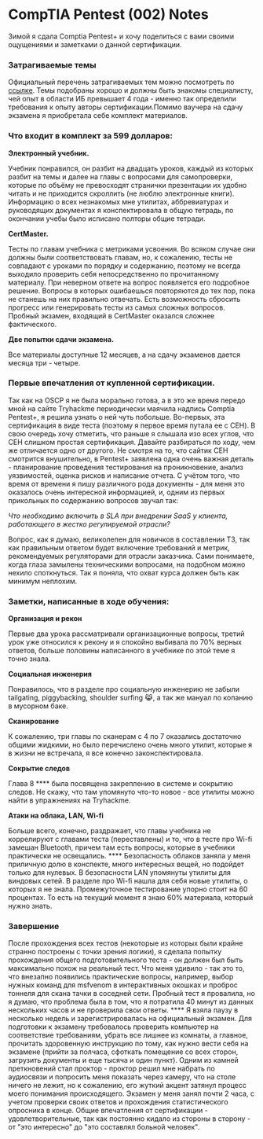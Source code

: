 # CompTIA Pentest (002) Notes

Зимой я сдала Comptia Pentest+ и хочу поделиться с вами своими ощущениями и заметками о данной сертификации.&#x20;

### **Затрагиваемые темы**

Официальный перечень затрагиваемых тем можно посмотреть по [ссылке](https://comptiacdn.azureedge.net/webcontent/docs/default-source/exam-objectives/comptia-pentest-pt0-002-exam-objectives-\(6-0\).pdf). Темы подобраны хорошо и должны быть знакомы специалисту, чей опыт в области ИБ превышает 4 года - именно так определили требования к опыту авторы сертификации.Помимо ваучера на сдачу экзамена я приобретала себе комплект материалов.

### **Что входит в комплект за 599 долларов:**

**Электронный учебник.**

Учебник понравился, он разбит на двадцать уроков, каждый из которых разбит на темы и далее на главы с вопросами для самопроверки, которые по объёму не превосходят странички презентации их удобно читать и не приходится скроллить (не люблю электронные книги). Информацию о всех незнакомых мне утилитах, аббревиатурах и руководящих документах я конспектировала в общую тетрадь, по окончании учебы было исписано полторы общие тетради.

**CertMaster.**

Тесты по главам учебника с метриками усвоения. Во всяком случае они должны были соответствовать главам, но, к сожалению, тесты не совпадают с уроками по порядку и содержанию, поэтому не всегда выходило проверить себя непосредственно по прочитанному материалу. При неверном ответе на вопрос появляется его подробное решение. Вопросы в которых ошибаешься повторяются до тех пор, пока не станешь на них правильно отвечать. Есть возможность сбросить прогресс или генерировать тесты из самых сложных вопросов. Пробный экзамен, входящий в CertMaster оказался сложнее фактического.

**Две попытки сдачи экзамена.**

Все материалы доступные 12 месяцев, а на сдачу экзаменов дается месяца три - четыре.

### **Первые впечатления от купленной сертификации.**

Так как на OSCP я не была морально готова, а в это же время передо мной на сайте Tryhackme периодически маячила надпись Comptia Pentest+, я решила узнать о ней чуть побольше. Во-первых, эта сертификация в виде теста (поэтому я первое время путала ее с CEH). В свою очередь хочу отметить, что раньше я слышала изо всех углов, что CEH слишком простая сертификация. Давайте разбираться по ходу, чем же отличается одно от другого. Не смотря на то, что сайтик CEH смотрится внушительно, в Pentest+ заявлена одна очень важная деталь - планирование проведения тестирования на проникновение, анализ уязвимостей, оценка рисков и написание отчета. С учётом того, что время от времени я пишу различного рода документы - для меня это оказалось очень интересной информацией, и, одним из первых прикольных по содержанию вопросов звучал так:&#x20;

_Что необходимо включить в SLA при внедрении SaaS у клиента, работающего в жестко регулируемой отрасли?_

Вопрос, как я думаю, великолепен для новичков в составлении ТЗ, так как правильным ответом будет включение требований и метрик, рекомендуемых регуляторами для отрасли заказчика. Сами понимаете, когда глаза замылены техническими вопросами, на подобном можно нехило споткнуться. Так я поняла, что охват курса должен быть как минимум неплохим.

### **Заметки, написанные в ходе обучения:**

**Организация и рекон**

Первые два урока рассматривали организационные вопросы, третий урок уже относился к рекону и я спокойно выбивала по 70% верных ответов, больше половины написанного в учебнике по этой теме я точно знала.

**Социальная инженерия**

Понравилось, что в разделе про социальную инженерию не забыли tailgating, piggybacking, shoulder surfing 😹, а так же мануал по копанию в мусорном баке.

**Сканирование**

К сожалению, три главы по сканерам с 4 по 7 оказались достаточно общими жидкими, но было перечислено очень много утилит, которые я в жизни не встречала, я все конечно законспектировала.&#x20;

**Сокрытие следов**

Глава 8 **** была посвящена закреплению в системе и сокрытию следов. Не скажу, что там упомянуто что-то новое - все утилиты можно найти в упражнениях на Tryhackme.

**Атаки на облака, LAN, Wi-fi**

Больше всего, конечно, раздражает, что главы учебника не коррелируют с главами теста (переставлены) и то, что в тесте про Wi-fi замешан Bluetooth, причем там есть вопросы, которые в учебники практически не освещались. **** Безопасность облаков заняла у меня приличную долю в конспекте, много интересных вещей, но подойдет только для нулевых. В безопасности LAN упомянуты утилиты для виндовых сетей. В разделе про Wi-fi нашла для себя новые утилиты, о которых я не знала. Промежуточное тестирование упорно стоит на 60 процентах. То есть на текущий момент я знаю 60% материала, который нужно знать.

### **Завершение**

После прохождения всех тестов (некоторые из которых были крайне странно построены с точки зрения логики), я сделала попытку прохождения общего подготовительного теста - он должен был быть максимально похож на реальный тест. Что меня удивило - так это то, что внезапно появились практические вопросы, например, выбор нужных команд для msfvenom в интерактивных окошках и проброс тоннеля для скана тачки в соседней сети. Пробный тест я провалила, но я думаю, что проблема была в том, что я потратила 40 минут из данных нескольких часов и не проверила свои ответы. **** Я взяла паузу в несколько недель и зарегистрировалась на официальный экзамен. Для подготовки к экзамену требовалось проверить компьютер на соответствие требованиям, убрать все лишнее из комнаты, а главное, прочитать здоровенную инструкцию по тому, как нужно вести себя на экзамене (прийти за полчаса, сфоткать помещение со всех сторон, загрузить документы и еще тысяча и один пункт). Одним из камней преткновений стал проктор - проктор решил мне набрать по аудиосвязи и попросить меня показать через камеру, что на столе ничего не лежит, но к сожалению, его жуткий акцент затянул процесс моего понимания происходящего. Экзамен у меня занял почти 2 часа, с учетом проверки своих ответов и прохождения статистического опросника в конце. Общие впечатления от сертификации - удовлетворительные, так как постоянно кидало из стороны в сторону - от "это интересно" до "это составлял больной человек".
